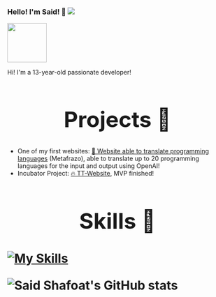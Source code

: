 ### Hello! I'm Said! 👋 ![](https://komarev.com/ghpvc/?username=Msaid1013&color=8532a8)

<img width = 90 src = "https://cdn.discordapp.com/attachments/1000606800132968529/1028497763077464094/m-artistic-brush-letter-logo-design-in-purple-vector-28178101.jpg" 
border-radius=25px id = "logo">

Hi! I'm a 13-year-old passionate developer!

<h1 style="font-size:50px" align="middle">Projects 🌟</h1>

- One of my first websites: [📠 Website able to translate programming languages](https://translate-programming-languages.najonajo.repl.co/) (Metafrazo), able to translate up to 20 programming languages for the input and output using OpenAI!
- Incubator Project: [🔥 TT-Website](https://tt-web.pages.dev/), MVP finished!


<h1 style="font-size:50px" align="middle">Skills 🚀<h1>


<p align="center">


[![My Skills](https://skillicons.dev/icons?theme=dark&i=py,ts,svelte,html,css,js,mysql,tailwind,github,flask,git,postgres,prisma)](https://skillicons.dev)


![Said Shafoat's GitHub stats](https://github-readme-stats.vercel.app/api?username=Msaid1013&show_icons=true&icon_color=ffffff&bg_color=30,e96443,904e95&text_color=ffffff&title_color=ffffff)

<!--
**Msaid1013/Msaid1013** is a ✨ _special_ ✨ repository because its `README.md` (this file) appears on your GitHub profile.

Here are some ideas to get you started:

- 🔭 I’m currently working on ...
- 🌱 I’m currently learning ...
- 👯 I’m looking to collaborate on ...
- 🤔 I’m looking for help with ...
- 💬 Ask me about ...
- 📫 How to reach me: ...
- 😄 Pronouns: ...
- ⚡ Fun fact: ...
-->
